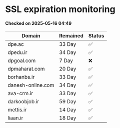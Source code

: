 # SSL expiration monitoring

**Checked on 2025-05-16 04:49**

| Domain | Remained | Status       |
|--------|----------|--------------|
| dpe.ac     | 33 Day   | ✅ |
| dpedu.ir     | 34 Day   | ✅ |
| dpgoal.com     | 7 Day   | ❌ |
| dpmaharat.com     | 20 Day   | ✅ |
| borhanbs.ir     | 33 Day   | ✅ |
| danesh-online.com     | 34 Day   | ✅ |
| ava-crm.ir     | 33 Day   | ✅ |
| darkoobjob.ir     | 59 Day   | ✅ |
| mettis.ir     | 14 Day   | ✅ |
| liaan.ir     | 18 Day   | ✅ |
